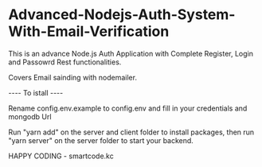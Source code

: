 # Advanced-Nodejs-Auth-System-With-Email-Verification

This is an advance Node.js Auth Application with Complete Register, Login and Passowrd Rest functionalities.

Covers Email sainding with nodemailer.

---- To istall ----

Rename config.env.example to config.env and fill in your credentials and mongodb Url

Run "yarn add" on the server and client folder to install packages, then run "yarn server" on the server folder to start your backend.

HAPPY CODING - smartcode.kc
